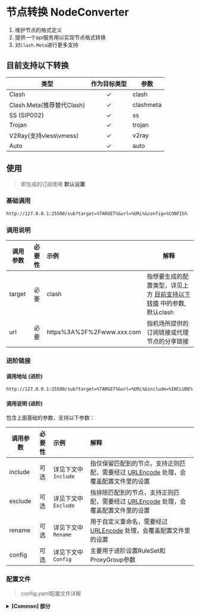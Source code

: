 # 节点转换 NodeConverter

1. 维护节点的格式定义
2. 提供一个api服务用以实现节点格式转换
3. 对`Clash.Meta`进行更多支持

## 目前支持以下转换

| 类型                   | 作为目标类型 | 参数        |
|----------------------|:------:|-----------|
| Clash                |   ✓    | clash     |
| Clash.Meta(推荐替代Clash) |   ✓    | clashmeta |
| SS (SIP002)          |   ✓    | ss        |
| Trojan               |   ✓    | trojan    |
| V2Ray(支持vless\vmess) |   ✓    | v2ray     |
| Auto                 |   ✓    | auto      |

## 使用

> 即生成的订阅使用 **默认设置**

### 基础调用

```txt
http://127.0.0.1:25500/sub?target=%TARGET%&url=%URL%&config=%CONFIG%
```

### 调用说明

| 调用参数   | 必要性 | 示例                        | 解释                                                 |
|--------|:---:|:--------------------------|----------------------------------------------------|
| target | 必要  | clash                     | 指想要生成的配置类型，详见上方 [目前支持以下转换](#目前支持以下转换) 中的参数,默认clash |
| url    | 必要  | https%3A%2F%2Fwww.xxx.com | 指机场所提供的订阅链接或代理节点的分享链接                              |

### 进阶链接

#### 调用地址 (进阶)

```txt
http://127.0.0.1:25500/sub?target=%TARGET%&url=%URL%&include=%INCLUDE%····
```

#### 调用说明 (进阶)

包含上面基础的参数，支持以下参数：

| 调用参数    | 必要性 | 示例              | 解释                                                                             |
|---------|:---:|:----------------|:-------------------------------------------------------------------------------|
| include | 可选  | 详见下文中 `Include` | 指仅保留匹配到的节点，支持正则匹配，需要经过 [URLEncode](https://www.urlencoder.org/) 处理，会覆盖配置文件里的设置 |
| exclude | 可选  | 详见下文中 `Exclude` | 指排除匹配到的节点，支持正则匹配，需要经过 [URLEncode](https://www.urlencoder.org/) 处理，会覆盖配置文件里的设置  |
| rename  | 可选  | 详见下文中 `Rename`  | 用于自定义重命名，需要经过 [URLEncode](https://www.urlencoder.org/) 处理，会覆盖配置文件里的设置          |
| config  | 可选  | 详见下文中 `Config`  | 主要用于进阶设置RuleSet和ProxyGroup参数              |

### 配置文件

> config.yaml配置文件详解

<details>
<summary><b>[Common] 部分</b></summary>

> 该部分主要涉及到的内容为 **全局的节点排除或保留** 、**各配置文件的基础**
>
> 其他设置项目可以保持默认或者在知晓作用的前提下进行修改

1. **Exclude**

   > 排除匹配到的节点，支持正则匹配，优先级高于Include

    - 例如:

      ```yaml
      Exclude: "(到期|剩余流量|时间|官网|产品|平台)"
      ```

2. **Include**

   > 仅保留匹配到的节点，支持正则匹配

    - 例如:

      ```ini
      Include: "(美国|US)"
      ```

3. **Rename**

   > 重命名节点，支持正则匹配
   >
   > 使用方式：原始命名@重命名

    - 例如:

      ```yaml
      Rename: "中国@中"
      ```
      ```yaml
      Rename: "\(?((x|X)?(\d+)(\.?\d+)?)((\s?倍率?:?)|(x|X))\)?@(倍率:$1)"
      ```
      
4. **Config**

   > 外部配置文件
   >
   > 会基于配置文件进行RuleSet和ProxyGroup的设置

   - 例如:

     ```bash
     config=https://github.com/ACL4SSR/ACL4SSR/blob/master/Clash/config/ACL4SSR_Online_Full.ini
     ```
     
## 分享链接

通常分享的链接格式为：

`vless://xxx@xxx`

`ss://xxx@xxx`

`vmess://xxx@xxx`

`trojan://xxx@xxx`

收集一些常用（有足够的公信力）的节点分享链接的定义。

### VMess AEAD/VLESS

https://github.com/XTLS/Xray-core/discussions/716

### Trojan

https://p4gefau1t.github.io/trojan-go/developer/url/

### Shadowsocks

https://github.com/shadowsocks/shadowsocks-org/wiki/SIP002-URI-Scheme

## clash配置文档

https://wiki.metacubex.one/

### 收集常用的节点配置

```yaml
proxies:
  - name: vless-reality-vision                  # 可以自定义节点名称
    type: vless
    server: 1.2.3.4                             # 解析的域名或IP
    port: 12345                                 # 自定义端口
    uuid: f897325d-053d-45d1-899c-566692331f8   # 自定义 UUID
    network: tcp
    udp: true
    tls: true
    flow: xtls-rprx-vision
    servername: sega.com                        # 自定义回落域名
    reality-opts:
      public-key: 4CiE7y7ZPBXIZWzMwphuSH7qdZyisNjD3CDQGjmilmI    # Reality public-key
      short-id: a8c031ce                        # Reality short-id
    client-fingerprint: chrome                  # 自定义浏览器指纹

  - name: vless-reality-grpc                      # 可以自定义节点名称
    type: vless
    server: 1.2.3.4                               # 解析的域名或IP
    port: 12345                                   # 自定义端口
    uuid: 335ec5dd-61b1-4413-980e-5e009968f633    # 自定义 UUID
    network: grpc
    tls: true
    udp: true
    flow:
    client-fingerprint: chrome                    # 自定义浏览器指纹
    servername: sega.com                          # 自定义回落域名
    grpc-opts:
      grpc-service-name: "misaka"                 # 自定义的字符
    reality-opts:
      public-key: Aqp9oy2EFi4NNfRMZa3I3HdGhHbOIiSDZ8L28UCF73k    # Reality public-key
      short-id: 24410d1c                          # Reality short-id

  - name: vless-xtls-rprx-vision                 # 可以自定义节点名称
    type: vless
    server: www.bing.com                         # 解析的域名
    port: 12345                                  # 自定义端口
    uuid: 5f74f86b-3ee8-44f4-adc4-6666be3d315    # 自定义 UUID
    network: tcp
    tls: true
    udp: true
    flow: xtls-rprx-vision
    client-fingerprint: chrome

  - name: vless-ws-tls                               # 可以自定义节点名称
    type: vless
    server: www.bing.com                             # 解析的 IP / 域名或优选 IP / 域名
    port: 12345                                      # 自定义端口
    uuid: 3cc9a51c-db76-4ad2-a76b-8cb993bddb73       # 自定义 UUID
    udp: true
    tls: true
    network: ws
    servername: www.bing.com                         # SNI 域名，与下面 Host 一致
    ws-opts:
      path: "/?ed=2048"                              # 自定义 path 路径
      headers:
        Host: www.bing.com                           # Host 域名，与上面 server 字段的地址一致

  - name: vless-ws                                   # 可以自定义节点名称
    type: vless
    server: www.bing.com                             # 解析的 IP / 域名或优选 IP / 域名
    port: 8880                                       # 自定义端口
    uuid: 77a571fb-4fd2-4b37-8596-1b7d9728bb5c       # 自定义 UUID
    udp: true
    tls: false
    network: ws
    servername: www.bing.com                         # SNI 域名，与下面 host 一致
    ws-opts:
      path: "/?ed=2048"                              # 自定义 path 路径
      headers:
        Host: www.bing.com                           # Host 域名，与上面 server 字段的地址一致

  - name: vmess-ws-tls                               # 可以自定义节点名称
    type: vmess
    server: www.bing.com                             # 解析的 IP / 域名或优选 IP / 域名
    port: 12345                                      # 自定义端口
    uuid: 3cc9a51c-db76-4ad2-a76b-8cb993bddb73       # 自定义 UUID
    alterId: 0
    cipher: auto
    udp: true
    tls: true
    network: ws
    servername: www.bing.com                         # SNI 域名，与下面 host 一致
    ws-opts:
      path: "/?ed=2048"                              # 自定义 path 路径
      headers:
        Host: www.bing.com                           # Host 域名，与上面 server 字段的地址一致

  - name: vmess-ws                                   # 可以自定义节点名称
    type: vmess
    server: www.bing.com                             # 解析的 IP / 域名或优选 IP / 域名
    port: 8880                                       # 自定义端口
    uuid: 77a571fb-4fd2-4b37-8596-1b7d9728bb5c       # 自定义 UUID
    alterId: 0
    cipher: auto
    udp: true
    tls: false
    network: ws
    servername: www.bing.com                         # SNI 域名，与下面 Host 一致
    ws-opts:
      path: "/?ed=2048"                              # 自定义 path 路径
      headers:
        Host: www.bing.com                           # Host 域名，与上面 server 字段的地址一致

  - name: trojan-tcp-tls                             # 可以自定义节点名称
    type: trojan
    server: www.bing.com                             # 解析的域名
    port: 12345                                      # 自定义端口
    password: 123456789                              # 自定义认证密码
    client-fingerprint: chrome
    udp: true
    sni: www.bing.com                                # SNI 域名，与上面 server 字段的地址一致
    alpn:
      - h2
      - http/1.1
    skip-cert-verify: false

  - name: shadowsocks                                # 可以自定义节点名称
    type: ss
    server: www.bing.com                             # 解析的 IP / 域名
    port: 443                                        # 自定义端口
    cipher: aes-128-gcm                              # 自定义加密方式，详细请查阅 Clash Meta 文档
    password: password                               # 自定义认证密码
    udp: true
    udp-over-tcp: false
    udp-over-tcp-version: 2
    ip-version: ipv4                                 # IP 协议版本，如节点 IP 为 IPv6 则填写 ipv6
    smux:
      enabled: false

  - name: shadowsocks-shadowtls                      # 可以自定义节点名称
    type: ss
    server: 1.2.3.4                                  # 服务器本地 IP
    port: 443                                        # 自定义端口
    cipher: aes-128-gcm                              # 自定义加密方式，详细请查阅 Clash Meta 文档
    password: password                               # 自定义认证密码
    udp: true
    udp-over-tcp: false
    udp-over-tcp-version: 2
    ip-version: ipv4                                 # IP 协议版本，如节点 IP 为 IPv6 则填写 ipv6
    smux:
      enabled: false
    plugin: shadow-tls
    client-fingerprint: chrome                       # 自定义浏览器指纹
    plugin-opts:
      host: cloud.tencent.com                        # 自签证书的三方域名
      password: shadow_tls_password                  # ShadowTLS 认证密码
      version: 3                                     # ShadowTLS 协议，支持 1 / 2 / 3

  - name: hysteria1                                  # 可以自定义节点名称
    type: hysteria
    server: 1.2.3.4                                  # 服务器本地 IP
    port: 12345                                      # 自定义端口，如使用端口跳跃则改为 ports: 1000,2000-3000
    auth-str: 123456                                 # 自定义认证密码
    alpn:
      - h3
    protocol: udp                                    # 自定义协议：udp / wechat-video / faketcp
    up: 20                                           # 自定义带宽上传限制
    down: 100                                        # 自定义带宽下载限制
    sni: www.bing.com                                # SNI 域名或自签证书的三方域名
    skip-cert-verify: true                           # 使用自签证书请保持此处为 true，如为 CA 证书建议修改为 false
    fast-open: true

  - name: hysteria2                                  # 节点名称
    type: hysteria2
    server: 1.1.1.1                                  # 服务器 IP
    port: 1234                                       # 节点端口，如使用端口跳跃则改为 ports: 2000-3000/1000
    password: aa112233                               # 节点认证密码
    sni: www.bing.com                                # SNI 域名或自签证书的三方域名
    skip-cert-verify: true                           # 使用自签证书请保持此处为 true，如为 CA 证书建议修改为 false

  - name: tuic-V4                                    # 可以自定义节点名称
    server: www.bing.com                             # 解析的域名或 IP
    port: 12345                                      # 自定义端口
    type: tuic
    token: a806923b-737c-4581-8b13-56666f911866      # 自定义 Token
    alpn: [ h3 ]
    disable-sni: true
    reduce-rtt: true
    udp-relay-mode: native
    congestion-controller: bbr

  - name: tuic-V5                                    # 可以自定义节点名称
    server: www.bing.com                             # 解析的域名或 IP
    port: 12345                                      # 自定义端口
    type: tuic
    uuid: a806923b-737c-4581-8b13-56666f911866       # 自定义 UUID
    password: a806923b-737c-4581-8b13-56666f911866   # 自定义认证密码
    alpn: [ h3 ]
    disable-sni: true
    reduce-rtt: true
    udp-relay-mode: native
    congestion-controller: bbr

  - name: warp-wireguard                                       # 可以自定义节点名称
    type: wireguard
    server: 162.159.193.10                                     # 可自定义优选 EndPoint IP，与下方端口相对应
    port: 2408                                                 # 可自定义优选 EndPoint IP，与上方 IP 相对应
    ip: 172.16.0.2
    ipv6: 2606:4700:190:814e:7de3:5ddb:9d3e:9359               # warp 的私有 ipv6 地址，如删除本行，表示仅IPV4
    public-key: bmXOC+F1FxEMF9dyiK2H5/1SUtzH0JuVo51h2wPfgyo=
    private-key: gK3C8ijdVlT7sd5fsdf5ssdfgsdfgsdfgobT2U+rgHo=  # 获取 warp 的 私钥
    udp: true


```